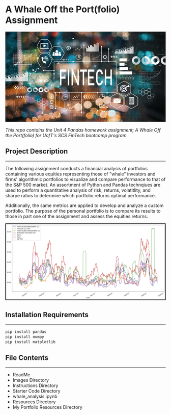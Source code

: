 # A Whale Off the Port(folio) Assignment

![ftimage](Instructions/Images/ft_image.jpeg)

*This repo contains the Unit 4 Pandas homework assignment; A Whale Off the Port(folio) for UofT's SCS FinTech bootcamp program.*

## Project Description

---

The following assignment conducts a financial analysis of portfolios containing various equities representing those of "whale" investors and firms' algorithmic portfolios to visualize and compare performance to that of the S&P 500 market. An assortment of Python and Pandas technqiues are used to perform a quantitative analysis of risk, returns, volatitlity, and sharpe ratios to determine which portfolio returns optimal performance. 

Additionally, the same metrics are applied to develop and analyze a custom portfolio. The purpose of the personal portfolio is to compare its results to those in part one of the assignment and assess the equities returns.

![projectimage](Instructions/Images/project_image.png)

## Installation Requirements

---

```
pip install pandas
pip install numpy
pip install matplotlib
```

## File Contents 

---

* ReadMe
* Images Directory
* Instructions Directory
* Starter Code Directory
* whale_analysis.ipynb
* Resources Directory
* My Portfolio Resources Directory

    

